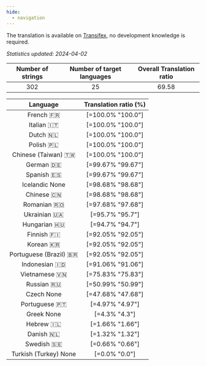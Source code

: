 ```yaml
---
hide:
  - navigation
---
```


<!--
DO NOT EDIT THIS FILE DIRECTLY.
It is generated automatically by transifex_stats.py in the scripts folder.
-->

The translation is available on [Transifex](https://www.transifex.com/quickosm/gui/), no development
knowledge is required.

*Statistics updated: 2024-04-02*

| Number of strings | Number of target languages | Overall Translation ratio |
|:-:|:-:|:-:|
302|25|69.58

| Language | Translation ratio (%) |
|:-:|:-:|
French 🇫🇷|[=100.0% "100.0"]|
Italian 🇮🇹|[=100.0% "100.0"]|
Dutch 🇳🇱|[=100.0% "100.0"]|
Polish 🇵🇱|[=100.0% "100.0"]|
Chinese (Taiwan) 🇹🇼|[=100.0% "100.0"]|
German 🇩🇪|[=99.67% "99.67"]|
Spanish 🇪🇸|[=99.67% "99.67"]|
Icelandic None|[=98.68% "98.68"]|
Chinese 🇨🇳|[=98.68% "98.68"]|
Romanian 🇷🇴|[=97.68% "97.68"]|
Ukrainian 🇺🇦|[=95.7% "95.7"]|
Hungarian 🇭🇺|[=94.7% "94.7"]|
Finnish 🇫🇮|[=92.05% "92.05"]|
Korean 🇰🇷|[=92.05% "92.05"]|
Portuguese (Brazil) 🇧🇷|[=92.05% "92.05"]|
Indonesian 🇮🇩|[=91.06% "91.06"]|
Vietnamese 🇻🇳|[=75.83% "75.83"]|
Russian 🇷🇺|[=50.99% "50.99"]|
Czech None|[=47.68% "47.68"]|
Portuguese 🇵🇹|[=4.97% "4.97"]|
Greek None|[=4.3% "4.3"]|
Hebrew 🇮🇱|[=1.66% "1.66"]|
Danish 🇳🇱|[=1.32% "1.32"]|
Swedish 🇸🇪|[=0.66% "0.66"]|
Turkish (Turkey) None|[=0.0% "0.0"]|

